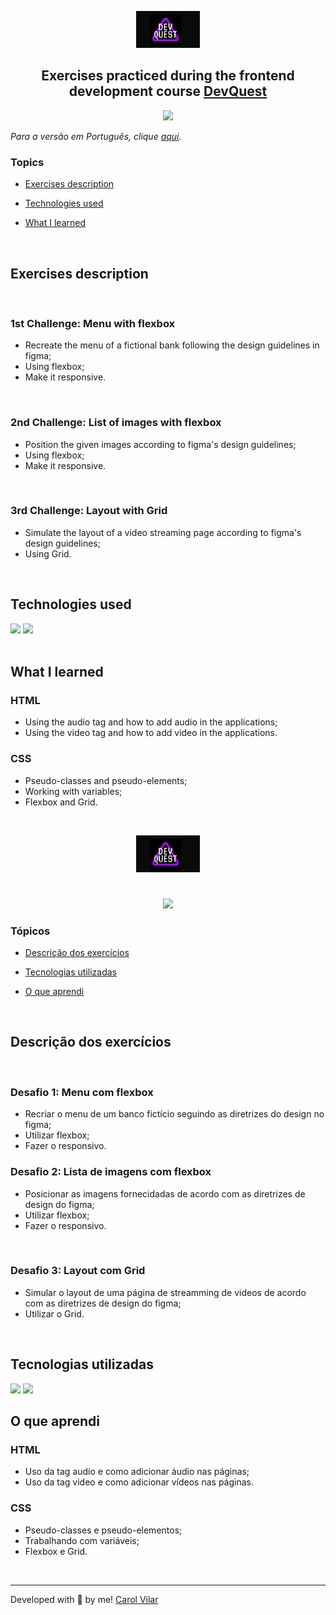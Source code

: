 <p align='center'> <img src="logo-devQuest.jpg" alt="Course logo"> </p>

<h2 align='center'> Exercises practiced during the frontend development course <a href="https://devemdobro.com/lista/">DevQuest</a></h2>

<div align='center'>
	<img src="http://img.shields.io/static/v1?label=EXERCISES&message=DELIVERED&color=lightblue&style=for-the-badge"/>
</div>


_Para a versão em Português, clique [aqui](#portuguese)._


### Topics

- [Exercises description](#exercises-description)

- [Technologies used](#technologies-used)

- [What I learned](#what-I-learned)



<br>

## Exercises description

<br>

### 1st Challenge: Menu with flexbox

- Recreate the menu of a fictional bank following the design guidelines in figma;
- Using flexbox;
- Make it responsive.

<br>

### 2nd Challenge: List of images with flexbox

- Position the given images according to figma's design guidelines;
- Using flexbox;
- Make it responsive.

<br>

### 3rd Challenge: Layout with Grid

- Simulate the layout of a video streaming page according to figma's design guidelines;
- Using Grid.

<br>

## Technologies used

<div>
  <img src="https://img.shields.io/badge/HTML5-E34F26?style=for-the-badge&logo=html5&logoColor=white">
  <img src="https://img.shields.io/badge/CSS3-1572B6?style=for-the-badge&logo=css3&logoColor=white">
</div>

<br>

## What I learned

### HTML
- Using the audio tag and how to add audio in the applications;
- Using the video tag and how to add video in the applications. 

### CSS

- Pseudo-classes and pseudo-elements;
- Working with variables;
- Flexbox and Grid.

<br>


<div id="portuguese">

<p align='center'> <img src="logo-devQuest.jpg" alt="Course logo"> </p>


<h1></h1>


<div align='center'>
	<img src="http://img.shields.io/static/v1?label=EXERCISES&message=DELIVERED&color=lightblue&style=for-the-badge"/>
</div>


### Tópicos 

- [Descrição dos exercícios](#descrição-dos-exercícios)

- [Tecnologias utilizadas](#tecnologias-utilizadas)

- [O que aprendi](#o-que-aprendi)

<br>

## Descrição dos exercícios 
	
<br>
	
### Desafio 1: Menu com flexbox

- Recriar o menu de um banco fictício seguindo as diretrizes do design no figma;
- Utilizar flexbox;
- Fazer o responsivo.

### Desafio 2: Lista de imagens com flexbox

- Posicionar as imagens fornecidadas de acordo com as diretrizes de design do figma;
- Utilizar flexbox;
- Fazer o responsivo.
	
<br>	
	
### Desafio 3: Layout com Grid

- Simular o layout de uma página de streamming de videos de acordo com as diretrizes de design do figma;
- Utilizar o Grid.

<br>

## Tecnologias utilizadas

<div>
  <img src="https://img.shields.io/badge/HTML5-E34F26?style=for-the-badge&logo=html5&logoColor=white">
  <img src="https://img.shields.io/badge/CSS3-1572B6?style=for-the-badge&logo=css3&logoColor=white">
</div>


## O que aprendi

### HTML	
- Uso da tag audio e como adicionar áudio nas páginas;
- Uso da tag video e como adicionar vídeos nas páginas.

### CSS
- Pseudo-classes e pseudo-elementos;
- Trabalhando com variáveis;
- Flexbox e Grid.
	
	

<br>


<hr>

Developed with 🧡 by me!  [Carol Vilar](https://www.linkedin.com/in/carolinebarbosavilar/)
